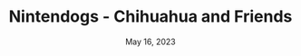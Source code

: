 ---
layout: nds
title: "Nintendogs - Chihuahua and Friends"
categories:
 - approved
 - nds
 - universal
 - safe
tags:
- animals
- nintendogs
date: May 16, 2023
permalink: /games/nintendogs-chihuahua-and-friends/play/details
publisher: Nintendo
id: nintendogs-chihuahua-and-friends
---
